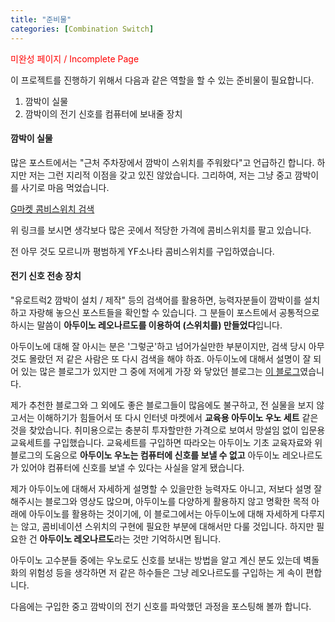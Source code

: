 ```yaml
---
title: "준비물"
categories: [Combination Switch]
---
```


<span style="color:red">미완성 페이지 / Incomplete Page</span>

이 프로젝트를 진행하기 위해서 다음과 같은 역할을 할 수 있는 준비물이 필요합니다.

1. 깜박이 실물
1. 깜박이의 전기 신호를 컴퓨터에 보내줄 장치

#### 깜박이 실물

많은 포스트에서는 "근처 주차장에서 깜박이 스위치를 주워왔다"고 언급하긴 합니다.
하지만 저는 그런 지리적 이점을 갖고 있진 않았습니다.
그리하여, 저는 그냥 중고 깜박이를 사기로 마음 먹었습니다.

[G마켓 콤비스위치 검색](http://browse.gmarket.co.kr/search?keyword=%EC%BD%A4%EB%B9%84%EC%8A%A4%EC%9C%84%EC%B9%98)

위 링크를 보시면 생각보다 많은 곳에서 적당한 가격에 콤비스위치를 팔고 있습니다.

전 아무 것도 모르니까 평범하게 YF소나타 콤비스위치를 구입하였습니다.

#### 전기 신호 전송 장치

"유로트럭2 깜박이 설치 / 제작" 등의 검색어를 활용하면, 능력자분들이 깜박이를 설치하고
자랑해 놓으신 포스트들을 확인할 수 있습니다.
그 분들이 포스트에서 공통적으로 하시는 말씀이 **아두이노 레오나르도를 이용하여 (스위치를) 만들었다**입니다.

아두이노에 대해 잘 아시는 분은 '그렇군'하고 넘어가실만한 부분이지만,
검색 당시 아무 것도 몰랐던 저 같은 사람은 또 다시 검색을 해야 하죠.
아두이노에 대해서 설명이 잘 되어 있는 많은 블로그가 있지만
그 중에 저에게 가장 와 닿았던 블로그는 [이 블로그](https://codingrun.com/category/%EC%95%84%EB%91%90%EC%9D%B4%EB%85%B8)였습니다.

제가 추천한 블로그와 그 외에도 좋은 블로그들이 많음에도 불구하고, 전 실물을 보지 않고서는 이해하기가 힘들어서
또 다시 인터넷 마켓에서 **교육용 아두이노 우노 세트** 같은 것을 찾았습니다.
취미용으로는 충분히 투자할만한 가격으로 보여서 망설임 없이 입문용 교육세트를 구입했습니다.
교육세트를 구입하면 따라오는 아두이노 기초 교육자료와 위 블로그의 도움으로
**아두이노 우노는 컴퓨터에 신호를 보낼 수 없고** 아두이노 레오나르도가 있어야 컴퓨터에 신호를 보낼 수 있다는 사실을 알게 됐습니다.

제가 아두이노에 대해서 자세하게 설명할 수 있을만한 능력자도 아니고,
저보다 설명 잘 해주시는 블로그와 영상도 많으며,
아두이노를 다양하게 활용하지 않고 명확한 목적 아래에 아두이노를 활용하는 것이기에,
이 블로그에서는 아두이노에 대해 자세하게 다루지는 않고, 콤비네이션 스위치의 구현에 필요한 부분에 대해서만 다룰 것입니다.
하지만 필요한 건 **아두이노 레오나르도**라는 것만 기억하시면 됩니다.

아두이노 고수분들 중에는 우노로도 신호를 보내는 방법을 알고 계신 분도 있는데
벽돌화의 위험성 등을 생각하면 저 같은 하수들은 그냥 레오나르도를 구입하는 게 속이 편합니다.

다음에는 구입한 중고 깜박이의 전기 신호를 파악했던 과정을 포스팅해 볼까 합니다.